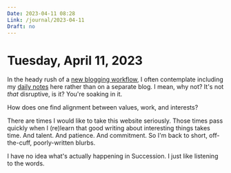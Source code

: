 ```yaml
---
Date: 2023-04-11 08:28
Link: /journal/2023-04-11
Draft: no
---
```


# Tuesday, April 11, 2023 

In the heady rush of a [new blogging workflow](/2023/blot-is-just-right), I often contemplate including my [daily notes](https://daily.baty.net) here rather than on a separate blog. I mean, why not? It's not _that_ disruptive, is it? You're soaking in it.

How does one find alignment between values, work, and interests?

There are times I would like to take this website seriously. Those times pass quickly when I (re)learn that good writing about interesting things takes time. And talent. And patience. And commitment. So I'm back to short, off-the-cuff, poorly-written blurbs.

I have no idea what's actually happening in Succession. I just like listening to the words.
